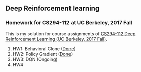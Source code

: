 ## Deep Reinforcement learning
### Homework for CS294-112 at UC Berkeley, 2017 Fall
This is my solution for course assignments of [CS294-112 Deep Reinforcement Learning (UC Berkeley, 2017 Fall)](http://rail.eecs.berkeley.edu/deeprlcourse/).
1. HW1: Behavioral Clone ([Done](https://github.com/YaqianZhang/Course-Poject-DRL-CS294/tree/master/hw1))
2. HW2: Policy Gradient ([Done](https://github.com/YaqianZhang/Course-Poject-DRL-CS294/tree/master/hw2))
3. HW3: DQN (Ongoing)
4. HW4
